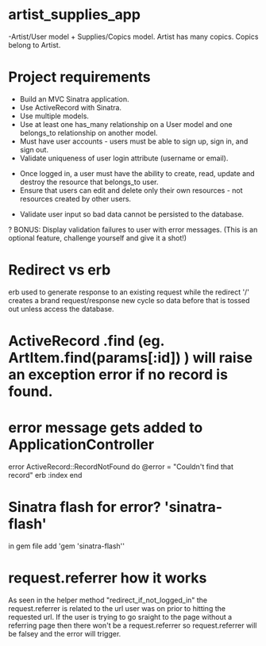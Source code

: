 # artist_supplies_app

-Artist/User model + Supplies/Copics model. Artist has many copics. Copics belong to Artist.


# Project requirements

+ Build an MVC Sinatra application.
+ Use ActiveRecord with Sinatra.
+ Use multiple models.
+ Use at least one has_many relationship on a User model and one belongs_to relationship on another model.
+ Must have user accounts - users must be able to sign up, sign in, and sign out.
+ Validate uniqueness of user login attribute (username or email).
- Once logged in, a user must have the ability to create, read, update and destroy the resource that belongs_to user.
- Ensure that users can edit and delete only their own resources - not resources created by other users.
+ Validate user input so bad data cannot be persisted to the database.

? BONUS: Display validation failures to user with error messages. (This is an optional feature, challenge yourself and give it a shot!)


# Redirect vs erb
erb used to generate response to an existing request while the redirect '/' creates a brand request/response new cycle so data before that is tossed out unless access the database. 

# ActiveRecord .find (eg. ArtItem.find(params[:id]) ) will raise an exception error if no record is found.

# error message gets added to ApplicationController

error ActiveRecord::RecordNotFound do
  @error = "Couldn't find that record"
  erb :index
end

# Sinatra flash for error? 'sinatra-flash'
in gem file add 'gem 'sinatra-flash''

# request.referrer how it works
As seen in the helper method "redirect_if_not_logged_in" the request.referrer is related to the url user was on prior to hitting the requested url. If the user is trying to go sraight to the page without a referring page then there won't be a request.referrer so request.referrer will be falsey and the error will trigger.

